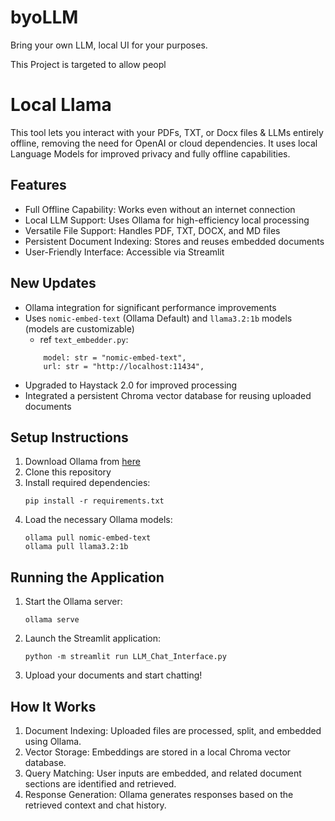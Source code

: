 # byoLLM
Bring your own LLM, local UI for your purposes.

This Project is targeted to allow peopl


# Local Llama

This tool lets you interact with your PDFs, TXT, or Docx files & LLMs entirely offline, removing the need for OpenAI or cloud dependencies. It uses local Language Models for improved privacy and fully offline capabilities.


## Features

- Full Offline Capability: Works even without an internet connection
- Local LLM Support: Uses Ollama for high-efficiency local processing
- Versatile File Support: Handles PDF, TXT, DOCX, and MD files
- Persistent Document Indexing: Stores and reuses embedded documents
- User-Friendly Interface: Accessible via Streamlit


## New Updates

- Ollama integration for significant performance improvements
- Uses `nomic-embed-text` (Ollama Default) and `llama3.2:1b` models (models are customizable)
    - ref `text_embedder.py`:
    ```
        model: str = "nomic-embed-text",
        url: str = "http://localhost:11434",
    ```
- Upgraded to Haystack 2.0 for improved processing
- Integrated a persistent Chroma vector database for reusing uploaded documents


## Setup Instructions

1. Download Ollama from [here](https://ollama.ai/download)
2. Clone this repository
3. Install required dependencies:
   ```
   pip install -r requirements.txt
   ```
4. Load the necessary Ollama models:
   ```
   ollama pull nomic-embed-text
   ollama pull llama3.2:1b
   ```

## Running the Application

1. Start the Ollama server:
   ```
   ollama serve
   ```
2. Launch the Streamlit application:
   ```
   python -m streamlit run LLM_Chat_Interface.py
   ```
3. Upload your documents and start chatting!



## How It Works

1. Document Indexing: Uploaded files are processed, split, and embedded using Ollama.
2. Vector Storage: Embeddings are stored in a local Chroma vector database.
3. Query Matching: User inputs are embedded, and related document sections are identified and retrieved.
4. Response Generation: Ollama generates responses based on the retrieved context and chat history.
